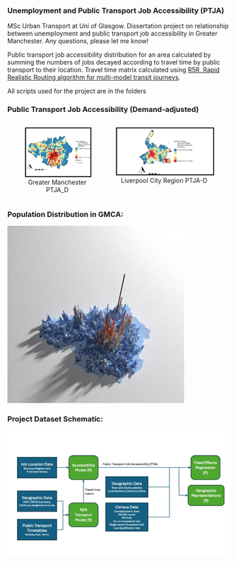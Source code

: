 ### Unemployment and Public Transport Job Accessibility (PTJA)
MSc Urban Transport at Uni of Glasgow. Dissertation project on relationship between unemployment and public transport job accessibility in Greater Manchester. Any questions, please let me know!

Public transport job accessibility distribution for an area calculated by summing the numbers of jobs decayed according to travel time by public transport to their location. Travel time matrix calculated using [R5R, Rapid Realistic Routing algorithm for multi-model transit journeys](https://github.com/ipeaGIT/r5r).

All scripts used for the project are in the folders

### Public Transport Job Accessibility (Demand-adjusted)
<div style="display: flex; flex-direction: row;">
  <figure style="margin-right: 20px; text-align: center;">
    <img src="Greater_Manchester_Combined_Authority/Images/PTJA_D.jpeg" alt="PTJDA-D" width="400" style="border: 2px solid black;">
    <figcaption>Greater Manchester PTJA_D</figcaption>
  </figure>
  <figure style="text-align: center;">
    <img src="Liverpool_City_Region/Images/PTJA_D.jpeg" alt="PTJDA-D" width="600" style="border: 2px solid black;">
    <figcaption>Liverpool City Region PTJA-D</figcaption>
  </figure>
</div>

### Population Distribution in GMCA:
<img src="Greater_Manchester_Combined_Authority/Images/Manch_Pop.png" alt="Pop_dens" width="400">

### Project Dataset Schematic:
<img src="Greater_Manchester_Combined_Authority/Images/Dataset_diagram.jpg" alt="Datasets" width="800">
